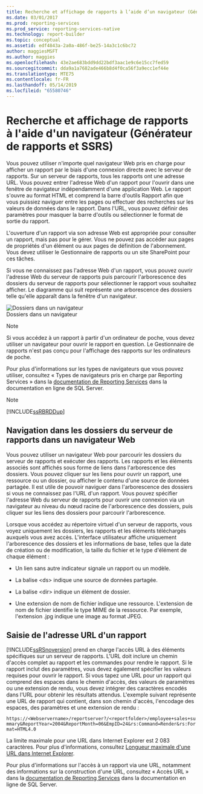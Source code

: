 ```yaml
---
title: Recherche et affichage de rapports à l’aide d’un navigateur (Générateur de rapports et SSRS) | Microsoft Docs
ms.date: 03/01/2017
ms.prod: reporting-services
ms.prod_service: reporting-services-native
ms.technology: report-builder
ms.topic: conceptual
ms.assetid: edf4843a-2a0a-486f-be25-14a3c1c6bc72
author: maggiesMSFT
ms.author: maggies
ms.openlocfilehash: 43e2ae683bdd9dd22bdf3aac1e9c6e15cc7fed59
ms.sourcegitcommit: dda9a1a7682ade466b8d4f0ca56f3a9ecc1ef44e
ms.translationtype: MTE75
ms.contentlocale: fr-FR
ms.lasthandoff: 05/14/2019
ms.locfileid: "65580746"
---
```

# <a name="finding-and-viewing-reports-with-a-browser-report-builder-and-ssrs"></a>Recherche et affichage de rapports à l'aide d'un navigateur (Générateur de rapports et SSRS)
  Vous pouvez utiliser n'importe quel navigateur Web pris en charge pour afficher un rapport par le biais d'une connexion directe avec le serveur de rapports. Sur un serveur de rapports, tous les rapports ont une adresse URL. Vous pouvez entrer l'adresse Web d'un rapport pour l'ouvrir dans une fenêtre de navigateur indépendamment d'une application Web. Le rapport s'ouvre au format HTML et comprend la barre d'outils Rapport afin que vous puissiez naviguer entre les pages ou effectuer des recherches sur les valeurs de données dans le rapport. Dans l'URL, vous pouvez définir des paramètres pour masquer la barre d'outils ou sélectionner le format de sortie du rapport.  
  
 L'ouverture d'un rapport via son adresse Web est appropriée pour consulter un rapport, mais pas pour le gérer. Vous ne pouvez pas accéder aux pages de propriétés d'un élément ou aux pages de définition de l'abonnement. Vous devez utiliser le Gestionnaire de rapports ou un site SharePoint pour ces tâches.  
  
 Si vous ne connaissez pas l'adresse Web d'un rapport, vous pouvez ouvrir l'adresse Web du serveur de rapports puis parcourir l'arborescence des dossiers du serveur de rapports pour sélectionner le rapport vous souhaitez afficher. Le diagramme qui suit représente une arborescence des dossiers telle qu'elle apparaît dans la fenêtre d'un navigateur.  
  
 ![Dossiers dans un navigateur](../../reporting-services/report-builder/media/rs-browserfolder.GIF "Dossiers dans un navigateur")  
Dossiers dans un navigateur  
  
> [!NOTE]  
>  Si vous accédez à un rapport à partir d'un ordinateur de poche, vous devez utiliser un navigateur pour ouvrir le rapport en question. Le Gestionnaire de rapports n'est pas conçu pour l'affichage des rapports sur les ordinateurs de poche.  
  
 Pour plus d'informations sur les types de navigateurs que vous pouvez utiliser, consultez « Types de navigateurs pris en charge par Reporting Services » dans la [documentation de Reporting Services](https://go.microsoft.com/fwlink/?linkid=121312) dans la documentation en ligne de SQL Server.  
  
> [!NOTE]  
>  [!INCLUDE[ssRBRDDup](../../includes/ssrbrddup-md.md)]  
  
## <a name="navigating-report-server-folders-in-a-web-browser"></a>Navigation dans les dossiers du serveur de rapports dans un navigateur Web  
 Vous pouvez utiliser un navigateur Web pour parcourir les dossiers du serveur de rapports et exécuter des rapports. Les rapports et les éléments associés sont affichés sous forme de liens dans l'arborescence des dossiers. Vous pouvez cliquer sur les liens pour ouvrir un rapport, une ressource ou un dossier, ou afficher le contenu d'une source de données partagée. Il est utile de pouvoir naviguer dans l'arborescence des dossiers si vous ne connaissez pas l'URL d'un rapport. Vous pouvez spécifier l'adresse Web du serveur de rapports pour ouvrir une connexion via un navigateur au niveau du nœud racine de l'arborescence des dossiers, puis cliquer sur les liens des dossiers pour parcourir l'arborescence.  
  
 Lorsque vous accédez au répertoire virtuel d'un serveur de rapports, vous voyez uniquement les dossiers, les rapports et les éléments téléchargés auxquels vous avez accès. L'interface utilisateur affiche uniquement l'arborescence des dossiers et les informations de base, telles que la date de création ou de modification, la taille du fichier et le type d'élément de chaque élément :  
  
-   Un lien sans autre indicateur signale un rapport ou un modèle.  
  
-   La balise \<ds> indique une source de données partagée.  
  
-   La balise \<dir> indique un élément de dossier.  
  
-   Une extension de nom de fichier indique une ressource. L'extension de nom de fichier identifie le type MIME de la ressource. Par exemple, l'extension .jpg indique une image au format JPEG.  
  
## <a name="typing-the-url-address-of-a-report"></a>Saisie de l'adresse URL d'un rapport  
 [!INCLUDE[ssRSnoversion](../../includes/ssrsnoversion-md.md)] prend en charge l'accès URL à des éléments spécifiques sur un serveur de rapports. L'URL doit inclure un chemin d'accès complet au rapport et les commandes pour rendre le rapport. Si le rapport inclut des paramètres, vous devez également spécifier les valeurs requises pour ouvrir le rapport. Si vous tapez une URL pour un rapport qui comprend des espaces dans le chemin d'accès, des valeurs de paramètres ou une extension de rendu, vous devez intégrer des caractères encodés dans l'URL pour obtenir les résultats attendus. L'exemple suivant représente une URL de rapport qui contient, dans son chemin d'accès, l'encodage des espaces, des paramètres et une extension de rendu :  
  
 `https://<Webservername>/reportserver?/<reportfolder>/employee+sales+summary&ReportYear=2004&ReportMonth=06&EmpID=24&rs:Command=Render&rs:Format=HTML4.0`  
  
 La limite maximale pour une URL dans Internet Explorer est 2 083 caractères. Pour plus d'informations, consultez [Longueur maximale d'une URL dans Internet Explorer](https://support.microsoft.com/kb/208427).  
  
 Pour plus d'informations sur l'accès à un rapport via une URL, notamment des informations sur la construction d'une URL, consultez « Accès URL » dans la [documentation de Reporting Services](https://go.microsoft.com/fwlink/?linkid=121312) dans la documentation en ligne de SQL Server.  
  
  
